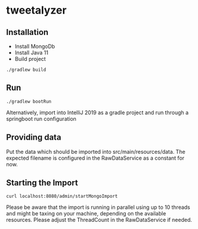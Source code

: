 # tweetalyzer

## Installation

* Install MongoDb
* Install Java 11
* Build project

```
./gradlew build
```

## Run

```
./gradlew bootRun
```

Alternatively, import into IntelliJ 2019 as a gradle project and run through a springboot run configuration

## Providing data
Put the data which should be imported into src/main/resources/data. The expected filename is configured in the RawDataService as a constant for now.

## Starting the Import

```
curl localhost:8080/admin/startMongoImport
```

Please be aware that the import is running in parallel using up to 10 threads and might be taxing on your machine, depending on the available resources. Please adjust the ThreadCount in the RawDataService if needed.
